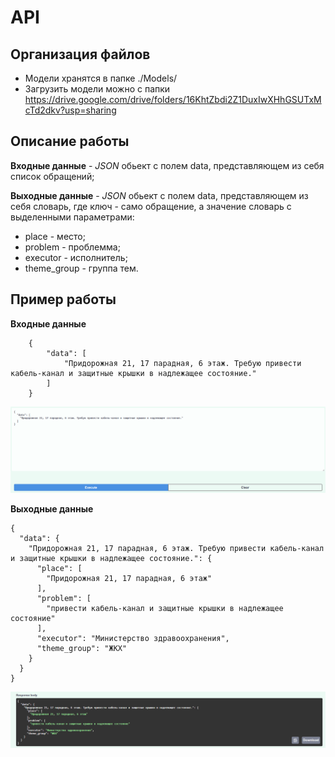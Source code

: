 # API

## Организация файлов

- Модели хранятся в папке ./Models/
- Загрузить модели можно с папки https://drive.google.com/drive/folders/16KhtZbdi2Z1DuxIwXHhGSUTxMcTd2dkv?usp=sharing

## Описание работы

**Входные данные** - *JSON* обьект с полем data, представляющем из себя список обращений;

**Выходные данные** - *JSON* обьект с полем data, представляющем из себя словарь, где ключ - само обращение, а значение словарь с выделенными параметрами:
- place - место;
- problem - проблемма;
- executor - исполнитель;
- theme_group - группа тем.

## Пример работы

**Входные данные**

```
    {
        "data": [
            "Придорожная 21, 17 парадная, 6 этаж. Требую привести кабель-канал и защитные крышки в надлежащее состояние."
        ]
    }
```
![Alt text](image.png)

**Выходные данные**

```
{
  "data": {
    "Придорожная 21, 17 парадная, 6 этаж. Требую привести кабель-канал и защитные крышки в надлежащее состояние.": {
      "place": [
        "Придорожная 21, 17 парадная, 6 этаж"
      ],
      "problem": [
        "привести кабель-канал и защитные крышки в надлежащее состояние"
      ],
      "executor": "Министерство здравоохранения",
      "theme_group": "ЖКХ"
    }
  }
}
```

![Alt text](image-1.png)